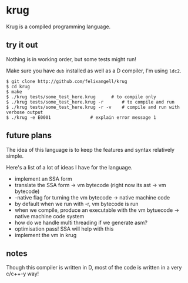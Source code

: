 # krug
Krug is a compiled programming language.

## try it out
Nothing is in working order, but some tests might run!

Make sure you have `dub` installed as well as a D compiler,
I'm using `ldc2`.

	$ git clone http://github.com/felixangell/krug
	$ cd krug
	$ make
	$ ./krug tests/some_test_here.krug 		# to compile only
	$ ./krug tests/some_test_here.krug -r 		# to compile and run
	$ ./krug tests/some_test_here.krug -r -v 	# compile and run with verbose output
	$ ./krug -e E0001 				# explain error message 1

## future plans
The idea of this language is to keep the features and syntax
relatively simple.

Here's a list of a lot of ideas I have for the language.

* implement an SSA form
* translate the SSA form -> vm bytecode (right now its ast -> vm bytecode)
* -native flag for turning the vm bytecode -> native machine code
* by default when we run with -r, vm bytecode is run
* when we compile, produce an executable with the vm bytuecode -> native machine code system
* how do we handle multi threading if we generate asm?
* optimisation pass! SSA will help with this
* implement the vm in krug

## notes
Though this compiler is written in D, most of the code
is written in a very c/c++-y way!